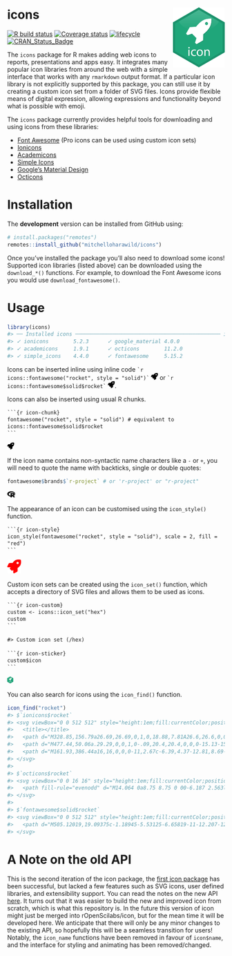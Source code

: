
<!-- README.md is generated from README.Rmd. Please edit that file -->

# icons <a href='https://pkg.mitchelloharawild.com/icons'><img src='man/figures/logo.svg' align="right" height="139" /></a>

[![R build
status](https://github.com/mitchelloharawild/icons/workflows/R-CMD-check/badge.svg)](https://github.com/mitchelloharawild/icons/actions?workflow=R-CMD-check)
[![Coverage
status](https://codecov.io/gh/mitchelloharawild/icons/branch/master/graph/badge.svg)](https://codecov.io/gh/mitchelloharawild/icon?branch=master)
[![lifecycle](https://img.shields.io/badge/lifecycle-experimental-orange.svg)](https://www.tidyverse.org/lifecycle/#experimental)
[![CRAN\_Status\_Badge](http://www.r-pkg.org/badges/version/icon)](https://cran.r-project.org/package=icons)
<!-- [![Downloads](http://cranlogs.r-pkg.org/badges/icons?color=brightgreen)](https://cran.r-project.org/package=icons) -->

The `icons` package for R makes adding web icons to reports,
presentations and apps easy. It integrates many popular icon libraries
from around the web with a simple interface that works with any
`rmarkdown` output format. If a particular icon library is not
explicitly supported by this package, you can still use it by creating a
custom icon set from a folder of SVG files. Icons provide flexible means
of digital expression, allowing expressions and functionality beyond
what is possible with emoji.

The `icons` package currently provides helpful tools for downloading and
using icons from these libraries:

-   [Font Awesome](https://github.com/FortAwesome/Font-Awesome/) (Pro
    icons can be used using custom icon sets)
-   [Ionicons](https://github.com/ionic-team/ionicons/)
-   [Academicons](https://github.com/jpswalsh/academicons)
-   [Simple Icons](https://github.com/simple-icons/simple-icons/)
-   [Google’s Material
    Design](https://github.com/google/material-design-icons)
-   [Octicons](https://github.com/primer/octicons)

# Installation

The **development** version can be installed from GitHub using:

``` r
# install.packages("remotes")
remotes::install_github("mitchelloharawild/icons")
```

Once you’ve installed the package you’ll also need to download some
icons! Supported icon libraries (listed above) can be downloaded using
the `download_*()` functions. For example, to download the Font Awesome
icons you would use `download_fontawesome()`.

# Usage

``` r
library(icons)
#> ── Installed icons ─────────────────────────────────────────────── icon 0.2.0 ──
#> ✓ ionicons        5.2.3      ✓ google_material 4.0.0 
#> ✓ academicons     1.9.1      ✓ octicons        11.2.0
#> ✓ simple_icons    4.4.0      ✓ fontawesome     5.15.2
```

Icons can be inserted inline using inline code
`` `r icons::fontawesome("rocket", style = "solid")` ``
<img src="man/figures/load-1.svg" height="16px"/> or
`` `r icons::fontawesome$solid$rocket` ``
<img src="man/figures/load-1.svg" height="16px"/>.

Icons can also be inserted using usual R chunks.

    ```{r icon-chunk}
    fontawesome("rocket", style = "solid") # equivalent to icons::fontawesome$solid$rocket
    ```

<img src="man/figures/icon-chunk-1.svg" height="16px"/>

If the icon name contains non-syntactic name characters like a `-` or
`+`, you will need to quote the name with backticks, single or double
quotes:

``` r
fontawesome$brands$`r-project` # or 'r-project' or "r-project"
```

<img src="man/figures/icon-syntax-1.svg" height="16px"/>

The appearance of an icon can be customised using the `icon_style()`
function.

    ```{r icon-style}
    icon_style(fontawesome("rocket", style = "solid"), scale = 2, fill = "red")
    ```

<img src="man/figures/icon-style-1.svg" height="32px"/>

Custom icon sets can be created using the `icon_set()` function, which
accepts a directory of SVG files and allows them to be used as icons.

    ```{r icon-custom}
    custom <- icons::icon_set("hex")
    custom
    ```

    #> Custom icon set (/hex)

    ```{r icon-sticker}
    custom$icon
    ```

<img src="man/figures/icon-sticker-1.svg" height="16px"/>

You can also search for icons using the `icon_find()` function.

``` r
icon_find("rocket")
#> $`ionicons$rocket`
#> <svg viewBox="0 0 512 512" style="height:1em;fill:currentColor;position:relative;display:inline-block;top:.1em;" xmlns="http://www.w3.org/2000/svg">
#>   <title></title>
#>   <path d="M328.85,156.79a26.69,26.69,0,1,0,18.88,7.81A26.6,26.6,0,0,0,328.85,156.79Z"></path>
#>   <path d="M477.44,50.06a.29.29,0,0,1,0-.09,20.4,20.4,0,0,0-15.13-15.3c-29.8-7.27-76.68.48-128.63,21.28-52.36,21-101.42,52-134.58,85.22A320.7,320.7,0,0,0,169.55,175c-22.33-1-42,2.18-58.57,9.41-57.74,25.41-74.23,90.44-78.62,117.14a25,25,0,0,0,27.19,29h.13L124,323.53c.08.82.17,1.57.24,2.26a34.36,34.36,0,0,0,9.9,20.72l31.39,31.41a34.27,34.27,0,0,0,20.71,9.91l2.15.23-7,64.24s0,.08,0,.13A25,25,0,0,0,206,480a25.25,25.25,0,0,0,4.15-.34C237,475.34,302,459.05,327.34,401c7.17-16.46,10.34-36.05,9.45-58.34a314.78,314.78,0,0,0,33.95-29.55c33.43-33.26,64.53-81.92,85.31-133.52C476.74,128.23,484.53,81,477.44,50.06ZM370.38,224.94a58.77,58.77,0,1,1,0-83.07A58.3,58.3,0,0,1,370.38,224.94Z"></path>
#>   <path d="M161.93,386.44a16,16,0,0,0-11,2.67c-6.39,4.37-12.81,8.69-19.29,12.9-13.11,8.52-28.79-6.44-21-20l12.15-21a16,16,0,0,0-15.16-24.91A61.25,61.25,0,0,0,72,353.56c-3.66,3.67-14.79,14.81-20.78,57.26A357.94,357.94,0,0,0,48,447.59,16,16,0,0,0,64,464h.4a359.87,359.87,0,0,0,36.8-3.2c42.47-6,53.61-17.14,57.27-20.8a60.49,60.49,0,0,0,17.39-35.74A16,16,0,0,0,161.93,386.44Z"></path>
#> </svg>
#> 
#> $`octicons$rocket`
#> <svg viewBox="0 0 16 16" style="height:1em;fill:currentColor;position:relative;display:inline-block;top:.1em;" xmlns="http://www.w3.org/2000/svg">
#>   <path fill-rule="evenodd" d="M14.064 0a8.75 8.75 0 00-6.187 2.563l-.459.458c-.314.314-.616.641-.904.979H3.31a1.75 1.75 0 00-1.49.833L.11 7.607a.75.75 0 00.418 1.11l3.102.954c.037.051.079.1.124.145l2.429 2.428c.046.046.094.088.145.125l.954 3.102a.75.75 0 001.11.418l2.774-1.707a1.75 1.75 0 00.833-1.49V9.485c.338-.288.665-.59.979-.904l.458-.459A8.75 8.75 0 0016 1.936V1.75A1.75 1.75 0 0014.25 0h-.186zM10.5 10.625c-.088.06-.177.118-.266.175l-2.35 1.521.548 1.783 1.949-1.2a.25.25 0 00.119-.213v-2.066zM3.678 8.116L5.2 5.766c.058-.09.117-.178.176-.266H3.309a.25.25 0 00-.213.119l-1.2 1.95 1.782.547zm5.26-4.493A7.25 7.25 0 0114.063 1.5h.186a.25.25 0 01.25.25v.186a7.25 7.25 0 01-2.123 5.127l-.459.458a15.21 15.21 0 01-2.499 2.02l-2.317 1.5-2.143-2.143 1.5-2.317a15.25 15.25 0 012.02-2.5l.458-.458h.002zM12 5a1 1 0 11-2 0 1 1 0 012 0zm-8.44 9.56a1.5 1.5 0 10-2.12-2.12c-.734.73-1.047 2.332-1.15 3.003a.23.23 0 00.265.265c.671-.103 2.273-.416 3.005-1.148z"></path>
#> </svg>
#> 
#> $`fontawesome$solid$rocket`
#> <svg viewBox="0 0 512 512" style="height:1em;fill:currentColor;position:relative;display:inline-block;top:.1em;" xmlns="http://www.w3.org/2000/svg">
#>   <path d="M505.12019,19.09375c-1.18945-5.53125-6.65819-11-12.207-12.1875C460.716,0,435.507,0,410.40747,0,307.17523,0,245.26909,55.20312,199.05238,128H94.83772c-16.34763.01562-35.55658,11.875-42.88664,26.48438L2.51562,253.29688A28.4,28.4,0,0,0,0,264a24.00867,24.00867,0,0,0,24.00582,24H127.81618l-22.47457,22.46875c-11.36521,11.36133-12.99607,32.25781,0,45.25L156.24582,406.625c11.15623,11.1875,32.15619,13.15625,45.27726,0l22.47457-22.46875V488a24.00867,24.00867,0,0,0,24.00581,24,28.55934,28.55934,0,0,0,10.707-2.51562l98.72834-49.39063c14.62888-7.29687,26.50776-26.5,26.50776-42.85937V312.79688c72.59753-46.3125,128.03493-108.40626,128.03493-211.09376C512.07526,76.5,512.07526,51.29688,505.12019,19.09375ZM384.04033,168A40,40,0,1,1,424.05,128,40.02322,40.02322,0,0,1,384.04033,168Z"></path>
#> </svg>
```

# A Note on the old API

This is the second iteration of the icon package, the [first icon
package](https://github.com/ropenscilabs/icon) has been successful, but
lacked a few features such as SVG icons, user defined libraries, and
extensibility support. You can read the notes on the new API
[here](https://github.com/ropenscilabs/icon/issues/19). It turns out
that it was easier to build the new and improved icon from scratch,
which is what this repository is. In the future this version of icon
might just be merged into rOpenScilabs/icon, but for the mean time it
will be developed here. We anticipate that there will only be any minor
changes to the existing API, so hopefully this will be a seamless
transition for users! Notably, the `icon_name` functions have been
removed in favour of `icon$name`, and the interface for styling and
animating has been removed/changed.
